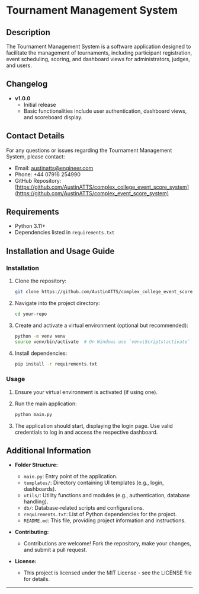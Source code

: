 # Tournament Management System

## Description

The Tournament Management System is a software application designed to facilitate the management of tournaments, including participant registration, event scheduling, scoring, and dashboard views for administrators, judges, and users.

## Changelog

- **v1.0.0**
  - Initial release
  - Basic functionalities include user authentication, dashboard views, and scoreboard display.

## Contact Details

For any questions or issues regarding the Tournament Management System, please contact:
- Email: [austinatts@engineer.com](mailto:austinatts@engineer.com)
- Phone: +44 07916 254990
- GitHub Repository: [https://github.com/AustinATTS/complex_college_event_score_system](https://github.com/AustinATTS/complex_event_score_system)

## Requirements

- Python 3.11+
- Dependencies listed in `requirements.txt`

## Installation and Usage Guide

### Installation

1. Clone the repository:

   ```bash
   git clone https://github.com/AustinATTS/complex_college_event_score_system.git
   ```

2. Navigate into the project directory:

   ```bash
   cd your-repo
   ```

3. Create and activate a virtual environment (optional but recommended):

   ```bash
   python -m venv venv
   source venv/bin/activate  # On Windows use `venv\Scripts\activate`
   ```

4. Install dependencies:

   ```bash
   pip install -r requirements.txt
   ```

### Usage

1. Ensure your virtual environment is activated (if using one).

2. Run the main application:

   ```bash
   python main.py
   ```

3. The application should start, displaying the login page. Use valid credentials to log in and access the respective dashboard.

## Additional Information

- **Folder Structure:**
  - `main.py`: Entry point of the application.
  - `templates/`: Directory containing UI templates (e.g., login, dashboards).
  - `utils/`: Utility functions and modules (e.g., authentication, database handling).
  - `db/`: Database-related scripts and configurations.
  - `requirements.txt`: List of Python dependencies for the project.
  - `README.md`: This file, providing project information and instructions.

- **Contributing:**
  - Contributions are welcome! Fork the repository, make your changes, and submit a pull request.

- **License:**
  - This project is licensed under the MIT License - see the LICENSE file for details.

---